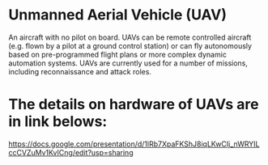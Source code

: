 # Unmanned Aerial Vehicle (UAV)

An aircraft with no pilot on board. 
UAVs can be remote controlled aircraft (e.g. flown by a pilot at a ground control station) or can fly autonomously based on pre-programmed flight plans or more complex dynamic automation systems. 
UAVs are currently used for a number of missions, including reconnaissance and attack roles.

# The details on hardware of UAVs are in link belows:

https://docs.google.com/presentation/d/1lRb7XpaFKShJ8iqLKwCIj_nWRYILccCVZuMv1KvICng/edit?usp=sharing
